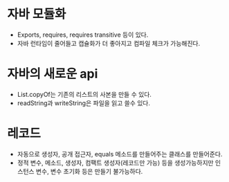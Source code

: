 # 자바 모듈화
- Exports, requires, requires transitive 등이 있다.
- 자바 런타임이 줄어들고 캡슐화가 더 좋아지고 컴파일 체크가 가능해진다.

# 자바의 새로운 api
- List.copyOf는 기존의 리스트의 사본을 만들 수 있다.
- readString과 writeString은 파일을 읽고 쓸수 있다.

# 레코드
- 자동으로 생성자, 공개 접근자, equals 메소드를 만들어주는 클래스를 만들어준다.
- 정적 변수, 메소드, 생성자, 컴팩트 생성자(레코드만 가능) 등을 생성가능하지만 인스턴스 변수, 변수 초기화 등은 만들기 불가능하다. 
